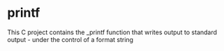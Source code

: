 # printf
This C project contains the _printf function that writes output to standard output - under the control of a format string
